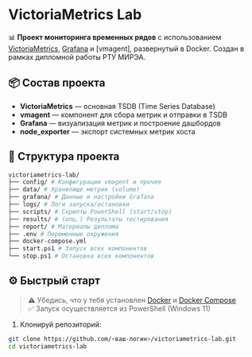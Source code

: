 # VictoriaMetrics Lab

📊 **Проект мониторинга временных рядов** с использованием [VictoriaMetrics](https://victoriametrics.com/), [Grafana](https://grafana.com/) и [vmagent], развернутый в Docker. Создан в рамках дипломной работы РТУ МИРЭА.

## 📦 Состав проекта

- **VictoriaMetrics** — основная TSDB (Time Series Database)
- **vmagent** — компонент для сбора метрик и отправки в TSDB
- **Grafana** — визуализация метрик и построение дашбордов
- **node_exporter** — экспорт системных метрик хоста

## 📁 Структура проекта
```bash
victoriametrics-lab/
├── config/ # Конфигурации vmagent и прочее
├── data/ # Хранилище метрик (volume)
├── grafana/ # Данные и настройки Grafana
├── logs/ # Логи запуска/остановки
├── scripts/ # Скрипты PowerShell (start/stop)
├── results/ # (опц.) Результаты тестирования
├── report/ # Материалы диплома
├── .env # Переменные окружения
├── docker-compose.yml
├── start.ps1 # Запуск всех компонентов
└── stop.ps1 # Остановка всех компонентов
```
## ⚙️ Быстрый старт

> ⚠️ Убедись, что у тебя установлен [Docker](https://www.docker.com/) и [Docker Compose](https://docs.docker.com/compose/)  
> ✅ Запуск осуществляется из PowerShell (Windows 11)

1. Клонируй репозиторий:

```bash
git clone https://github.com/<ваш-логин>/victoriametrics-lab.git
cd victoriametrics-lab
```